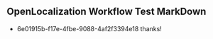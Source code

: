 ## OpenLocalization Workflow Test MarkDown
* 6e01915b-f17e-4fbe-9088-4af2f3394e18 
thanks!<!--HONumber=Mar16_HO2-->
